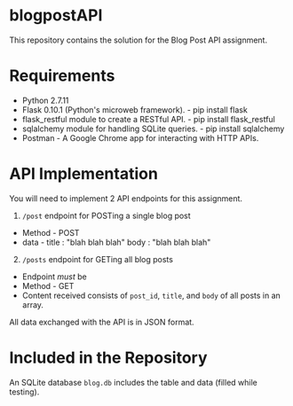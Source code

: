 # blogpostAPI

This repository contains the solution for the Blog Post API assignment.

# Requirements

* Python 2.7.11
* Flask 0.10.1 (Python's microweb framework). - pip install flask
* flask_restful module to create a RESTful API. - pip install flask_restful
* sqlalchemy module for handling SQLite queries. - pip install sqlalchemy
* Postman - A Google Chrome app for interacting with HTTP APIs.

# API Implementation

You will need to implement 2 API endpoints for this assignment.

1. `/post` endpoint for POSTing a single blog post
  * Method - POST
  * data -
       title : "blah blah blah"
       body  : "blah blah blah"      
  
2. `/posts` endpoint for GETing all blog posts
  * Endpoint *must* be 
  * Method - GET
  * Content received consists of `post_id`, `title`, and `body` of all posts in an array.

All data exchanged with the API is in JSON format.

# Included in the Repository

An SQLite database `blog.db` includes the table and data (filled while testing).
